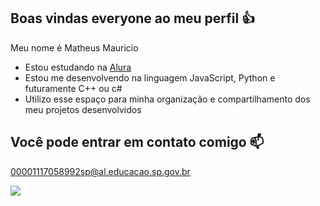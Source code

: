 ## Boas vindas everyone ao meu perfil 👍

Meu nome é Matheus Mauricio

- Estou estudando na [Alura](https://www.alura.com.br)
- Estou me desenvolvendo na linguagem JavaScript, Python e futuramente C++ ou c#
- Utilizo esse espaço para minha organização e compartilhamento dos meu projetos desenvolvidos

## Você pode entrar em contato comigo 📫

00001117058992sp@al.educacao.sp.gov.br

![](https://tenor.com/gU3oWBrxQFV.gif)
